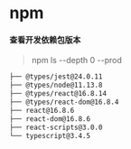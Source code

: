 # npm

#### 查看开发依赖包版本

> npm ls --depth 0 --prod

```cfml
├── @types/jest@24.0.11
├── @types/node@11.13.8
├── @types/react@16.8.14
├── @types/react-dom@16.8.4
├── react@16.8.6
├── react-dom@16.8.6
├── react-scripts@3.0.0
└── typescript@3.4.5
```
